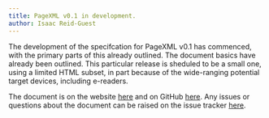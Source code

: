 ```yaml
---
title: PageXML v0.1 in development.
author: Isaac Reid-Guest
---
```


The development of the specifcation for PageXML v0.1 has commenced, with the primary parts of this already outlined. The document basics have already been outlined. This particular release is sheduled to be a small one, using a limited HTML subset, in part because of the wide-ranging potential target devices, including e-readers.

The document is on the website [here](http://isaacrg.me/pagexml/v0.1/specification) and on GitHub [here](https://github.com/isaacrg/pagexml/blob/gh-pages/v0.1/specification.md). Any issues or questions about the document can be raised on the issue tracker [here](https://github.com/isaacrg/pagexml/issues).
